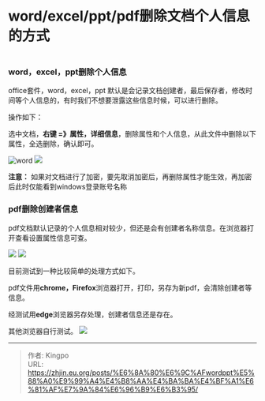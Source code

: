 # word/excel/ppt/pdf删除文档个人信息的方式


![]()

<!--more-->
### word，excel，ppt删除个人信息

office套件，word，excel，ppt 默认是会记录文档创建者，最后保存者，修改时间等个人信息的，有时我们不想要泄露这些信息时候，可以进行删除。

操作如下：

选中文档，**右键 =》属性，详细信息**，删除属性和个人信息，从此文件中删除以下属性，全选删除，确认即可。

  ![](https://s3.bmp.ovh/imgs/2022/09/06/2e6fc25a54e59723.webp "word")
  ![](https://s3.bmp.ovh/imgs/2022/09/06/14998ca66f37155f.webp " ")

  

**注意：** 如果对文档进行了加密，要先取消加密后，再删除属性才能生效，再加密后此时仅能看到windows登录账号名称

  
  

### pdf删除创建者信息

pdf文档默认记录的个人信息相对较少，但还是会有创建者名称信息。在浏览器打开查看设置属性信息可查。

  ![](https://s3.bmp.ovh/imgs/2022/09/06/4c5179395f4cbd8f.webp " ")
![](https://s3.bmp.ovh/imgs/2022/09/06/487e5f8957b42f19.webp " ")

  

目前测试到一种比较简单的处理方式如下。

pdf文件用**chrome，Firefox**浏览器打开，打印，另存为新pdf，会清除创建者等信息。

经测试用**edge**浏览器另存处理，创建者信息还是存在。

其他浏览器自行测试。
![](https://s3.bmp.ovh/imgs/2022/09/06/920aa889bfc9d590.webp " ")


---

> 作者: Kingpo  
> URL: https://zhjin.eu.org/posts/%E6%8A%80%E6%9C%AFwordppt%E5%88%A0%E9%99%A4%E4%B8%AA%E4%BA%BA%E4%BF%A1%E6%81%AF%E7%9A%84%E6%96%B9%E6%B3%95/  

